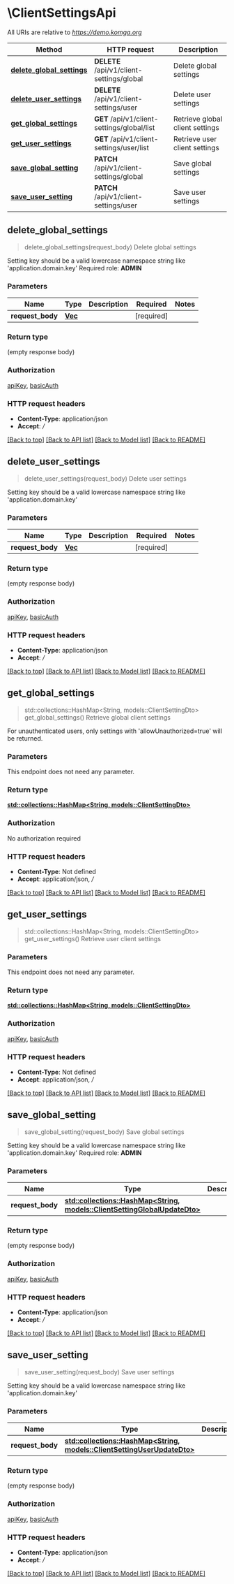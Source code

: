 # \ClientSettingsApi

All URIs are relative to *https://demo.komga.org*

Method | HTTP request | Description
------------- | ------------- | -------------
[**delete_global_settings**](ClientSettingsApi.md#delete_global_settings) | **DELETE** /api/v1/client-settings/global | Delete global settings
[**delete_user_settings**](ClientSettingsApi.md#delete_user_settings) | **DELETE** /api/v1/client-settings/user | Delete user settings
[**get_global_settings**](ClientSettingsApi.md#get_global_settings) | **GET** /api/v1/client-settings/global/list | Retrieve global client settings
[**get_user_settings**](ClientSettingsApi.md#get_user_settings) | **GET** /api/v1/client-settings/user/list | Retrieve user client settings
[**save_global_setting**](ClientSettingsApi.md#save_global_setting) | **PATCH** /api/v1/client-settings/global | Save global settings
[**save_user_setting**](ClientSettingsApi.md#save_user_setting) | **PATCH** /api/v1/client-settings/user | Save user settings



## delete_global_settings

> delete_global_settings(request_body)
Delete global settings

Setting key should be a valid lowercase namespace string like 'application.domain.key'  Required role: **ADMIN**

### Parameters


Name | Type | Description  | Required | Notes
------------- | ------------- | ------------- | ------------- | -------------
**request_body** | [**Vec<String>**](String.md) |  | [required] |

### Return type

 (empty response body)

### Authorization

[apiKey](../README.md#apiKey), [basicAuth](../README.md#basicAuth)

### HTTP request headers

- **Content-Type**: application/json
- **Accept**: */*

[[Back to top]](#) [[Back to API list]](../README.md#documentation-for-api-endpoints) [[Back to Model list]](../README.md#documentation-for-models) [[Back to README]](../README.md)


## delete_user_settings

> delete_user_settings(request_body)
Delete user settings

Setting key should be a valid lowercase namespace string like 'application.domain.key'

### Parameters


Name | Type | Description  | Required | Notes
------------- | ------------- | ------------- | ------------- | -------------
**request_body** | [**Vec<String>**](String.md) |  | [required] |

### Return type

 (empty response body)

### Authorization

[apiKey](../README.md#apiKey), [basicAuth](../README.md#basicAuth)

### HTTP request headers

- **Content-Type**: application/json
- **Accept**: */*

[[Back to top]](#) [[Back to API list]](../README.md#documentation-for-api-endpoints) [[Back to Model list]](../README.md#documentation-for-models) [[Back to README]](../README.md)


## get_global_settings

> std::collections::HashMap<String, models::ClientSettingDto> get_global_settings()
Retrieve global client settings

For unauthenticated users, only settings with 'allowUnauthorized=true' will be returned.

### Parameters

This endpoint does not need any parameter.

### Return type

[**std::collections::HashMap<String, models::ClientSettingDto>**](ClientSettingDto.md)

### Authorization

No authorization required

### HTTP request headers

- **Content-Type**: Not defined
- **Accept**: application/json, */*

[[Back to top]](#) [[Back to API list]](../README.md#documentation-for-api-endpoints) [[Back to Model list]](../README.md#documentation-for-models) [[Back to README]](../README.md)


## get_user_settings

> std::collections::HashMap<String, models::ClientSettingDto> get_user_settings()
Retrieve user client settings

### Parameters

This endpoint does not need any parameter.

### Return type

[**std::collections::HashMap<String, models::ClientSettingDto>**](ClientSettingDto.md)

### Authorization

[apiKey](../README.md#apiKey), [basicAuth](../README.md#basicAuth)

### HTTP request headers

- **Content-Type**: Not defined
- **Accept**: application/json, */*

[[Back to top]](#) [[Back to API list]](../README.md#documentation-for-api-endpoints) [[Back to Model list]](../README.md#documentation-for-models) [[Back to README]](../README.md)


## save_global_setting

> save_global_setting(request_body)
Save global settings

Setting key should be a valid lowercase namespace string like 'application.domain.key'  Required role: **ADMIN**

### Parameters


Name | Type | Description  | Required | Notes
------------- | ------------- | ------------- | ------------- | -------------
**request_body** | [**std::collections::HashMap<String, models::ClientSettingGlobalUpdateDto>**](ClientSettingGlobalUpdateDto.md) |  | [required] |

### Return type

 (empty response body)

### Authorization

[apiKey](../README.md#apiKey), [basicAuth](../README.md#basicAuth)

### HTTP request headers

- **Content-Type**: application/json
- **Accept**: */*

[[Back to top]](#) [[Back to API list]](../README.md#documentation-for-api-endpoints) [[Back to Model list]](../README.md#documentation-for-models) [[Back to README]](../README.md)


## save_user_setting

> save_user_setting(request_body)
Save user settings

Setting key should be a valid lowercase namespace string like 'application.domain.key'

### Parameters


Name | Type | Description  | Required | Notes
------------- | ------------- | ------------- | ------------- | -------------
**request_body** | [**std::collections::HashMap<String, models::ClientSettingUserUpdateDto>**](ClientSettingUserUpdateDto.md) |  | [required] |

### Return type

 (empty response body)

### Authorization

[apiKey](../README.md#apiKey), [basicAuth](../README.md#basicAuth)

### HTTP request headers

- **Content-Type**: application/json
- **Accept**: */*

[[Back to top]](#) [[Back to API list]](../README.md#documentation-for-api-endpoints) [[Back to Model list]](../README.md#documentation-for-models) [[Back to README]](../README.md)

